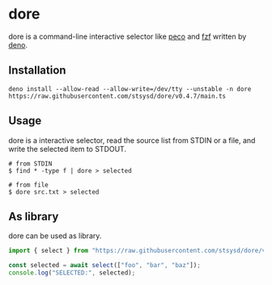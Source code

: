 # dore

dore is a command-line interactive selector like
[peco](https://github.com/peco/peco) and [fzf](https://github.com/junegunn/fzf)
written by [deno](https://deno.land/).

## Installation

```console
deno install --allow-read --allow-write=/dev/tty --unstable -n dore https://raw.githubusercontent.com/stsysd/dore/v0.4.7/main.ts
```

## Usage

dore is a interactive selector, read the source list from STDIN or a file, and
write the selected item to STDOUT.

```console
# from STDIN
$ find * -type f | dore > selected

# from file
$ dore src.txt > selected
```

## As library

dore can be used as library.

```typescript
import { select } from "https://raw.githubusercontent.com/stsysd/dore/v0.4.7/mod.ts";

const selected = await select(["foo", "bar", "baz"]);
console.log("SELECTED:", selected);
```
